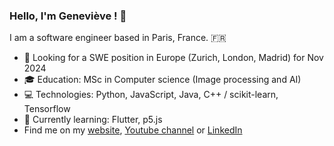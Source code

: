 ### Hello, I'm Geneviève ! :wave:

I am a software engineer based in Paris, France. :fr:

- :eyes: Looking for a SWE position in Europe (Zurich, London, Madrid) for Nov 2024
- :mortar_board: Education: MSc in Computer science (Image processing and AI)
- :computer: Technologies: Python, JavaScript, Java, C++ / scikit-learn, Tensorflow
- :seedling: Currently learning: Flutter, p5.js
- Find me on my [website](https://education.genevievemasioni.com), [Youtube channel](https://youtube.com/c/genevievemasioni) or [LinkedIn](https://linkedin.com/in/genevieve-masioni)
